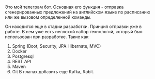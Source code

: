 Это мой телеграм бот. Основная его функция - отправка сгенерированных предложений на английском языке по расписанию или же вызовом определенной команды.

Он находится еще в стадии разработки. Принцип отправки уже в работе.
В нем уже есть неплохой набор технологий, который был использован при разработке.
Такие как:
  1. Spring (Boot, Security, JPA Hibernate, MVC)
  2. Docker
  3. Postgresql
  4. REST API
  5. Maven
  6. Git
В планах добавить еще Kafka, Rabit.

